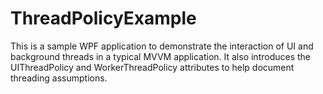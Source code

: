 # ThreadPolicyExample
This is a sample WPF application to demonstrate the interaction of UI and background threads in a typical MVVM application. It also introduces the UIThreadPolicy and WorkerThreadPolicy attributes to help document threading assumptions.
